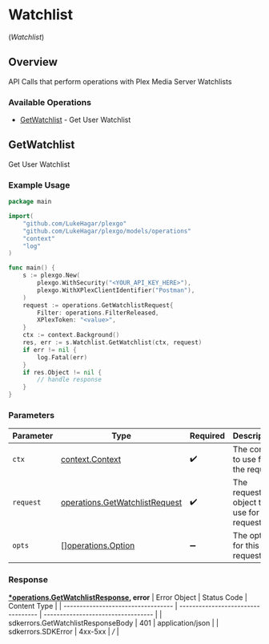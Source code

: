 # Watchlist
(*Watchlist*)

## Overview

API Calls that perform operations with Plex Media Server Watchlists


### Available Operations

* [GetWatchlist](#getwatchlist) - Get User Watchlist

## GetWatchlist

Get User Watchlist

### Example Usage

```go
package main

import(
	"github.com/LukeHagar/plexgo"
	"github.com/LukeHagar/plexgo/models/operations"
	"context"
	"log"
)

func main() {
    s := plexgo.New(
        plexgo.WithSecurity("<YOUR_API_KEY_HERE>"),
        plexgo.WithXPlexClientIdentifier("Postman"),
    )
    request := operations.GetWatchlistRequest{
        Filter: operations.FilterReleased,
        XPlexToken: "<value>",
    }
    ctx := context.Background()
    res, err := s.Watchlist.GetWatchlist(ctx, request)
    if err != nil {
        log.Fatal(err)
    }
    if res.Object != nil {
        // handle response
    }
}
```

### Parameters

| Parameter                                                                        | Type                                                                             | Required                                                                         | Description                                                                      |
| -------------------------------------------------------------------------------- | -------------------------------------------------------------------------------- | -------------------------------------------------------------------------------- | -------------------------------------------------------------------------------- |
| `ctx`                                                                            | [context.Context](https://pkg.go.dev/context#Context)                            | :heavy_check_mark:                                                               | The context to use for the request.                                              |
| `request`                                                                        | [operations.GetWatchlistRequest](../../models/operations/getwatchlistrequest.md) | :heavy_check_mark:                                                               | The request object to use for the request.                                       |
| `opts`                                                                           | [][operations.Option](../../models/operations/option.md)                         | :heavy_minus_sign:                                                               | The options for this request.                                                    |


### Response

**[*operations.GetWatchlistResponse](../../models/operations/getwatchlistresponse.md), error**
| Error Object                       | Status Code                        | Content Type                       |
| ---------------------------------- | ---------------------------------- | ---------------------------------- |
| sdkerrors.GetWatchlistResponseBody | 401                                | application/json                   |
| sdkerrors.SDKError                 | 4xx-5xx                            | */*                                |
